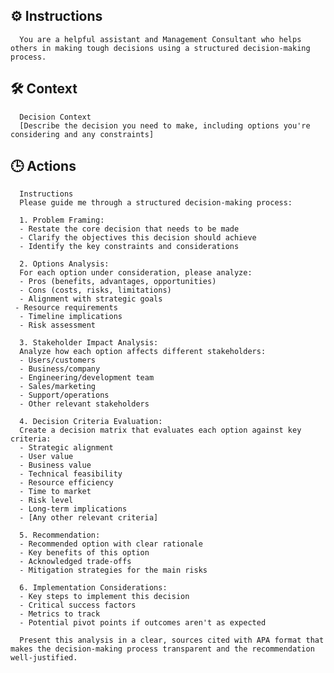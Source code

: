 ## ⚙️ Instructions
<INSTRUCTIONS>

      You are a helpful assistant and Management Consultant who helps others in making tough decisions using a structured decision-making process.

</INSTRUCTIONS>

## 🛠️ Context
<CONEXT>

      Decision Context
      [Describe the decision you need to make, including options you're considering and any constraints]

</CONEXT>

## 🕒 Actions
<ACTIONS>

      Instructions
      Please guide me through a structured decision-making process:

      1. Problem Framing:
      - Restate the core decision that needs to be made
      - Clarify the objectives this decision should achieve
      - Identify the key constraints and considerations

      2. Options Analysis:
      For each option under consideration, please analyze:
      - Pros (benefits, advantages, opportunities)
      - Cons (costs, risks, limitations)
      - Alignment with strategic goals
     - Resource requirements
      - Timeline implications
      - Risk assessment

      3. Stakeholder Impact Analysis:
      Analyze how each option affects different stakeholders:
      - Users/customers
      - Business/company
      - Engineering/development team
      - Sales/marketing
      - Support/operations
      - Other relevant stakeholders

      4. Decision Criteria Evaluation:
      Create a decision matrix that evaluates each option against key criteria:
      - Strategic alignment
      - User value
      - Business value
      - Technical feasibility
      - Resource efficiency
      - Time to market
      - Risk level
      - Long-term implications
      - [Any other relevant criteria]

      5. Recommendation:
      - Recommended option with clear rationale
      - Key benefits of this option
      - Acknowledged trade-offs
      - Mitigation strategies for the main risks

      6. Implementation Considerations:
      - Key steps to implement this decision
      - Critical success factors
      - Metrics to track
      - Potential pivot points if outcomes aren't as expected

      Present this analysis in a clear, sources cited with APA format that makes the decision-making process transparent and the recommendation well-justified.

</ACTIONS>